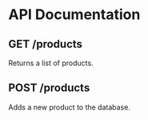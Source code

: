 # API Documentation

## GET /products
Returns a list of products.

## POST /products
Adds a new product to the database.
